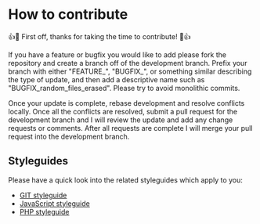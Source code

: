 # How to contribute

:+1::tada: First off, thanks for taking the time to contribute! :tada::+1:

If you have a feature or bugfix you would like to add please fork the repository and create a branch off of the development branch. Prefix your branch with either "FEATURE_", "BUGFIX_", or something similar describing the type of update, and then add a descriptive name such as "BUGFIX_random_files_erased". Please try to avoid monolithic commits.

Once your update is complete, rebase development and resolve conflicts locally. Once all the conflicts are resolved, submit a pull request for the development branch and I will review the update and add any change requests or comments. After all requests are complete I will merge your pull request into the development branch.

## Styleguides

Please have a quick look into the related styleguides which apply to you:
* [GIT styleguide](https://github.com/matchilling/styleguide-git)
* [JavaScript styleguide](https://github.com/matchilling/styleguide-js)
* [PHP styleguide](https://github.com/matchilling/styleguide-php)
